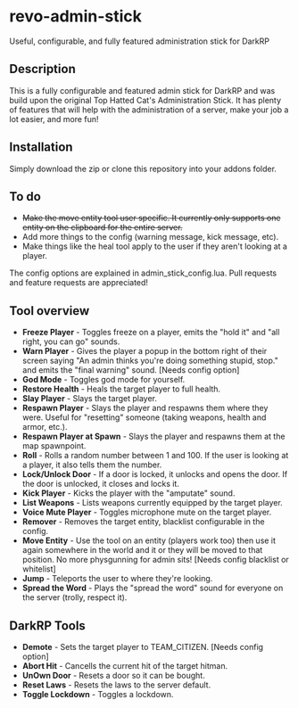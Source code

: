 revo-admin-stick
=======
Useful, configurable, and fully featured administration stick for DarkRP

Description
-------
This is a fully configurable and featured admin stick for DarkRP and was build upon the original Top Hatted Cat's Administration Stick. It has plenty of features that will help with the administration of a server, make your job a lot easier, and more fun!

Installation
-------
Simply download the zip or clone this repository into your addons folder.

To do
-------
* ~~Make the move entity tool user specific. It currently only supports one entity on the clipboard for the entire server.~~
* Add more things to the config (warning message, kick message, etc).
* Make things like the heal tool apply to the user if they aren't looking at a player.

The config options are explained in admin_stick_config.lua.
Pull requests and feature requests are appreciated! 

Tool overview
-------
* **Freeze Player** - Toggles freeze on a player, emits the "hold it" and "all right, you can go" sounds.
* **Warn Player** - Gives the player a popup in the bottom right of their screen saying "An admin thinks you're doing something stupid, stop." and emits the "final warning" sound. [Needs config option]
* **God Mode** - Toggles god mode for yourself.
* **Restore Health** - Heals the target player to full health.
* **Slay Player** - Slays the target player.
* **Respawn Player** - Slays the player and respawns them where they were. Useful for "resetting" someone (taking weapons, health and armor, etc.).
* **Respawn Player at Spawn** - Slays the player and respawns them at the map spawnpoint.
* **Roll** - Rolls a random number between 1 and 100. If the user is looking at a player, it also tells them the number.
* **Lock/Unlock Door** - If a door is locked, it unlocks and opens the door. If the door is unlocked, it closes and locks it.
* **Kick Player** - Kicks the player with the "amputate" sound.
* **List Weapons** - Lists weapons currently equipped by the target player.
* **Voice Mute Player** - Toggles microphone mute on the target player.
* **Remover** - Removes the target entity, blacklist configurable in the config.
* **Move Entity** - Use the tool on an entity (players work too) then use it again somewhere in the world and it or they will be moved to that position. No more physgunning for admin sits! [Needs config blacklist or whitelist]
* **Jump** - Teleports the user to where they're looking.
* **Spread the Word** - Plays the "spread the word" sound for everyone on the server (trolly, respect it).

## DarkRP Tools

* **Demote** - Sets the target player to TEAM_CITIZEN. [Needs config option]
* **Abort Hit** - Cancells the current hit of the target hitman.
* **UnOwn Door** - Resets a door so it can be bought.
* **Reset Laws** - Resets the laws to the server default.
* **Toggle Lockdown** - Toggles a lockdown.

